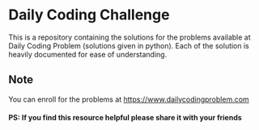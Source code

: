 # Daily Coding Challenge
This is a repository containing the solutions for the problems available at Daily Coding Problem (solutions given in python).
Each of the solution is heavily documented for ease of understanding.

## Note
You can enroll for the problems at https://www.dailycodingproblem.com

#### PS: If you find this resource helpful please share it with your friends